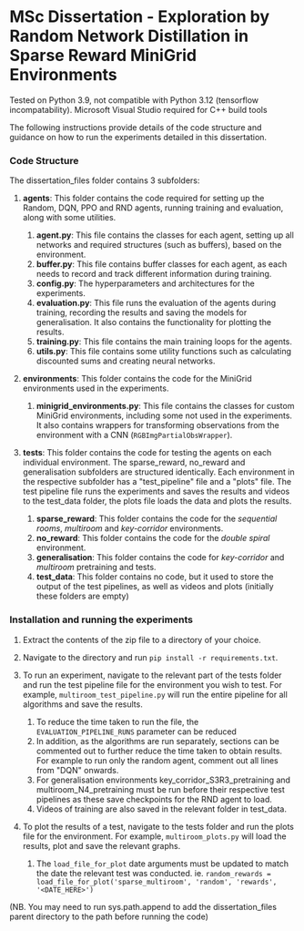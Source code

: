 # MSc Dissertation - Exploration by Random Network Distillation in Sparse Reward MiniGrid Environments

Tested on Python 3.9, not compatible with Python 3.12 (tensorflow incompatability). 
Microsoft Visual Studio required for C++ build tools

The following instructions provide details of the code structure and guidance on how to run the experiments detailed in this dissertation.

### Code Structure

The dissertation_files folder contains 3 subfolders:

1. **agents**: This folder contains the code required for setting up the Random, DQN, PPO and RND agents, running training and evaluation, along with some utilities.
   1. **agent.py**: This file contains the classes for each agent, setting up all networks and required structures (such as buffers), based on the environment.
   2. **buffer.py**: This file contains buffer classes for each agent, as each needs to record and track different information during training.
   3. **config.py**: The hyperparameters and architectures for the experiments.
   4. **evaluation.py**: This file runs the evaluation of the agents during training, recording the results and saving the models for generalisation. It also contains the functionality for plotting the results.
   5. **training.py**: This file contains the main training loops for the agents.
   6. **utils.py**: This file contains some utility functions such as calculating discounted sums and creating neural networks.


2. **environments**: This folder contains the code for the MiniGrid environments used in the experiments.
   1. **minigrid_environments.py**: This file contains the classes for custom MiniGrid environments, including some not used in the experiments. It also contains wrappers for transforming observations from the environment with a CNN (`RGBImgPartialObsWrapper`).


3. **tests**: This folder contains the code for testing the agents on each individual environment. The sparse_reward, no_reward and generalisation subfolders are structured identically. Each environment in the respective subfolder has a "test_pipeline" file and a "plots" file. The test pipeline file runs the experiments and saves the results and videos to the test_data folder, the plots file loads the data and plots the results.
   1. **sparse_reward**: This folder contains the code for the _sequential rooms_, _multiroom_ and _key-corridor_ environments.
   2. **no_reward**: This folder contains the code for the _double spiral_ environment.
   3. **generalisation**: This folder contains the code for _key-corridor_ and _multiroom_ pretraining and tests. 
   4. **test_data**: This folder contains no code, but it used to store the output of the test pipelines, as well as videos and plots (initially these folders are empty)


### Installation and running the experiments

1. Extract the contents of the zip file to a directory of your choice.


2. Navigate to the directory and run `pip install -r requirements.txt`.


3. To run an experiment, navigate to the relevant part of the tests folder and run the test pipeline file for the environment you wish to test. For example, `multiroom_test_pipeline.py` will run the entire pipeline for all algorithms and save the results.
   1. To reduce the time taken to run the file, the `EVALUATION_PIPELINE_RUNS` parameter can be reduced
   2. In addition, as the algorithms are run separately, sections can be commented out to further reduce the time taken to obtain results. For example to run only the random agent, comment out all lines from "DQN" onwards.
   3. For generalisation environments key_corridor_S3R3_pretraining and multiroom_N4_pretraining must be run before their respective test pipelines as these save checkpoints for the RND agent to load.
   4. Videos of training are also saved in the relevant folder in test_data.


4. To plot the results of a test, navigate to the tests folder and run the plots file for the environment. For example, `multiroom_plots.py` will load the results, plot and save the relevant graphs.
   1. The `load_file_for_plot` date arguments must be updated to match the date the relevant test was conducted. ie. `random_rewards = load_file_for_plot('sparse_multiroom', 'random', 'rewards', '<DATE_HERE>')`


(NB. You may need to run sys.path.append to add the dissertation_files parent directory to the path before running the code)


